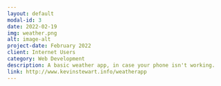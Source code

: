 ```yaml
---
layout: default
modal-id: 3
date: 2022-02-19
img: weather.png
alt: image-alt
project-date: February 2022
client: Internet Users
category: Web Development
description: A basic weather app, in case your phone isn't working.
link: http://www.kevinstewart.info/weatherapp
---
```

